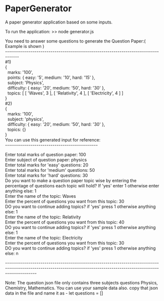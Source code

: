 # PaperGenerator
A paper generator application based on some inputs.<br />

To run the application: >> node generator.js<br />

You need to answer some questions to generate the Question Paper:( Example is shown )<br />
-------------------------------------------------------------------------------------<br />
#1)<br />
{<br />
  &nbsp;&nbsp;marks: '100',<br />
  &nbsp;&nbsp;points: { easy: '5', medium: '10', hard: '15' },<br />
  &nbsp;&nbsp;subject: 'Physics',<br />
  &nbsp;&nbsp;difficulty: { easy: '20', medium: '50', hard: '30' },<br />
  &nbsp;&nbsp;topics: [ [ 'Waves', 3 ], [ 'Relativity', 4 ], [ 'Electricity', 4 ] ]<br />
}<br />
#2)<br />
{<br />
  &nbsp;&nbsp;marks: '100',<br />
  &nbsp;&nbsp;subject: 'physics',<br />
  &nbsp;&nbsp;difficulty: { easy: '20', medium: '50', hard: '30' },<br />
  &nbsp;&nbsp;topics: {}<br />
}<br />
You can use this generated input for reference:<br />
-----------------------------------------------<br />


Enter total marks of question paper: 100<br />
Enter subject of question paper: physics<br />
Enter total marks for 'easy' questions: 20<br />
Enter total marks for 'medium' questions: 50<br />
Enter total marks for 'hard' questions: 30<br />
Do you want to make a question paper topic wise by entering the percentage of questions each topic will hold? If 'yes' enter 1 otherwise enter anything else: 1<br />
Enter the name of the topic: Waves<br />
Enter the percent of questions you want from this topic: 30<br />
DO you want to continue adding topics? if 'yes' press 1 otherwise anything else: 1<br />
Enter the name of the topic: Relativity<br />
Enter the percent of questions you want from this topic: 40<br />
DO you want to continue adding topics? if 'yes' press 1 otherwise anything else: 1<br />
Enter the name of the topic: Electricity<br />
Enter the percent of questions you want from this topic: 30<br />
DO you want to continue adding topics? if 'yes' press 1 otherwise anything else: n<br />

----------------------------------------------------------------------------------------------------------------------------------------------------------------------------<br />

Note: The question json file only contains three subjects questions Physics, Chemistry, Mathematics. You can use your sample data also. copy that json data in the file
and name it as - let questions = [<Your Data>]

